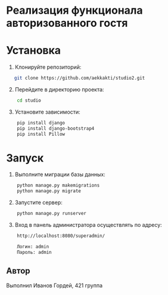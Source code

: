 # Реализация функционала авторизованного гостя

# Установка

1. Клонируйте репозиторий:

```bash
   git clone https://github.com/aekkakti/studio2.git

```

2. Перейдите в директорию проекта:

```bash
    cd studio
```

3. Установите зависимости:

```bash
    pip install django
    pip install django-bootstrap4
    pip install Pillow
```

# Запуск

1. Выполните миграции базы данных:

```bash
    python manage.py makemigrations
    python manage.py migrate
```

2. Запустите сервер:

```bash
    python manage.py runserver
```

3. Вход в панель администратора осуществлять по адресу:

```bash
    http://localhost:8080/superadmin/
```

```bash
    Логин: admin
    Пароль: admin
```

## Автор

Выполнил Иванов Гордей, 421 группа
